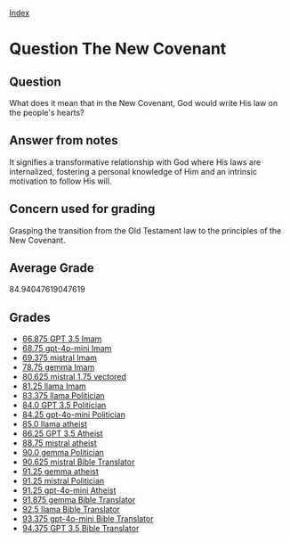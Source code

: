 
[Index](../../index.md)
# Question The New Covenant
## Question
What does it mean that in the New Covenant, God would write His law on the people's hearts?

## Answer from notes
It signifies a transformative relationship with God where His laws are internalized, fostering a personal knowledge of Him and an intrinsic motivation to follow His will.

## Concern used for grading
Grasping the transition from the Old Testament law to the principles of the New Covenant.

## Average Grade
84.94047619047619

## Grades
 * [66.875 GPT 3.5 Imam](../answers/GPT_3.5_Imam/The_New_Covenant.md)
 * [68.75 gpt-4o-mini Imam](../answers/gpt-4o-mini_Imam/The_New_Covenant.md)
 * [69.375 mistral Imam](../answers/mistral_Imam/The_New_Covenant.md)
 * [78.75 gemma Imam](../answers/gemma_Imam/The_New_Covenant.md)
 * [80.625 mistral 1.75 vectored](../answers/mistral_1.75_vectored/The_New_Covenant.md)
 * [81.25 llama Imam](../answers/llama_Imam/The_New_Covenant.md)
 * [83.375 llama Politician](../answers/llama_Politician/The_New_Covenant.md)
 * [84.0 GPT 3.5 Politician](../answers/GPT_3.5_Politician/The_New_Covenant.md)
 * [84.25 gpt-4o-mini Politician](../answers/gpt-4o-mini_Politician/The_New_Covenant.md)
 * [85.0 llama atheist](../answers/llama_atheist/The_New_Covenant.md)
 * [86.25 GPT 3.5 Atheist](../answers/GPT_3.5_Atheist/The_New_Covenant.md)
 * [88.75 mistral atheist](../answers/mistral_atheist/The_New_Covenant.md)
 * [90.0 gemma Politician](../answers/gemma_Politician/The_New_Covenant.md)
 * [90.625 mistral Bible Translator](../answers/mistral_Bible_Translator/The_New_Covenant.md)
 * [91.25 gemma atheist](../answers/gemma_atheist/The_New_Covenant.md)
 * [91.25 mistral Politician](../answers/mistral_Politician/The_New_Covenant.md)
 * [91.25 gpt-4o-mini Atheist](../answers/gpt-4o-mini_Atheist/The_New_Covenant.md)
 * [91.875 gemma Bible Translator](../answers/gemma_Bible_Translator/The_New_Covenant.md)
 * [92.5 llama Bible Translator](../answers/llama_Bible_Translator/The_New_Covenant.md)
 * [93.375 gpt-4o-mini Bible Translator](../answers/gpt-4o-mini_Bible_Translator/The_New_Covenant.md)
 * [94.375 GPT 3.5 Bible Translator](../answers/GPT_3.5_Bible_Translator/The_New_Covenant.md)
